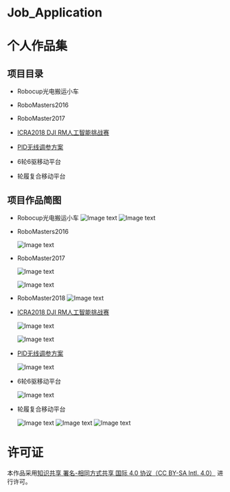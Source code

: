 # Job_Application

# 个人作品集
## 项目目录
* Robocup光电搬运小车

* RoboMasters2016

* RoboMaster2017

* [ICRA2018 DJI RM人工智能挑战赛](https://github.com/jackychen227/ICRA2018_DJI_RM_AI_Challenge_NJUST)

* [PID无线调参方案](https://github.com/jackychen227/PID_Regulator)

* 6轮6驱移动平台

* 轮履复合移动平台
## 项目作品简图
* Robocup光电搬运小车
	![Image text](https://github.com/jackychen227/Job_Application/blob/master/images/%E6%90%AC%E8%BF%90%E5%B0%8F%E8%BD%A6-2.png)
  ![Image text](https://github.com/jackychen227/Job_Application/blob/master/images/%E6%90%AC%E8%BF%90%E5%B0%8F%E8%BD%A61.png)

* RoboMasters2016

  ![Image text](https://github.com/jackychen227/Job_Application/blob/master/images/RM2016-4.JPG)

* RoboMaster2017

  ![Image text](https://github.com/jackychen227/Job_Application/blob/master/images/RM2017-3.JPG)

  ![Image text](https://github.com/jackychen227/Job_Application/blob/master/images/RM2017-5.JPG)
* RoboMaster2018
 ![Image text](https://github.com/jackychen227/Job_Application/blob/master/images/RM2018-1.png)

* [ICRA2018 DJI RM人工智能挑战赛](https://github.com/jackychen227/ICRA2018_DJI_RM_AI_Challenge_NJUST)

  ![Image text](https://github.com/jackychen227/ICRA2018_DJI_RM_AI_Challenge_NJUST/blob/master/docs/images/simulation_environments_2.png)

  ![Image text](https://github.com/jackychen227/Job_Application/blob/master/images/ICRA2018%20DJI%20RM%20AI%20CHALLENGE-Pygame-1.png)

* [PID无线调参方案](https://github.com/jackychen227/PID_Regulator)

  ![Image text](https://github.com/jackychen227/Job_Application/blob/master/images/PID_Regulator-1.png)

* 6轮6驱移动平台

  ![Image text](https://github.com/jackychen227/Job_Application/blob/master/images/6%E8%BD%AE6%E9%A9%B1%E7%A7%BB%E5%8A%A8%E5%B9%B3%E5%8F%B0-1.png)

* 轮履复合移动平台

  ![Image text](https://github.com/jackychen227/Job_Application/blob/master/images/%E8%BD%AE%E5%B1%A5%E5%A4%8D%E5%90%88%E7%A7%BB%E5%8A%A8%E5%B9%B3%E5%8F%B0-3.png)
  ![Image text](https://github.com/jackychen227/Job_Application/blob/master/images/%E8%BD%AE%E5%B1%A5%E5%A4%8D%E5%90%88%E7%A7%BB%E5%8A%A8%E5%B9%B3%E5%8F%B0-4.jpg)
  ![Image text](https://github.com/jackychen227/Job_Application/blob/master/images/%E8%BD%AE%E5%B1%A5%E5%A4%8D%E5%90%88%E7%A7%BB%E5%8A%A8%E5%B9%B3%E5%8F%B0-5.png)
# 许可证

本作品采用[知识共享 署名-相同方式共享 国际 4.0 协议（CC BY-SA Intl. 4.0）](http://creativecommons.org/licenses/by-sa/4.0/) 进行许可。




